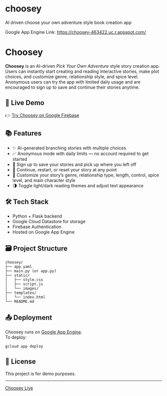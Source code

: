 # choosey
AI driven choose your own adventure style book creation app

Google App Engine Link:
https://choosey-463422.uc.r.appspot.com/
# Choosey

**Choosey** is an AI-driven *Pick Your Own Adventure* style story creation app. Users can instantly start creating and reading interactive stories, make plot choices, and customize genre, relationship style, and spice level. Anonymous users can try the app with limited daily usage and are encouraged to sign up to save and continue their stories anytime.

## 🚀 Live Demo

👉 [Try Choosey on Google Firebase](https://choosey--choosey-473722.us-central1.hosted.app/)

## 📚 Features

- ✨ AI-generated branching stories with multiple choices
- ✅ Anonymous mode with daily limits — no account required to get started
- 🔑 Sign up to save your stories and pick up where you left off
- 🔄 Continue, restart, or reset your story at any point
- 🎨 Customize your story’s genre, relationship type, length, control, spice level, and main character style
- 🌗 Toggle light/dark reading themes and adjust text appearance

## 🛠️ Tech Stack

- Python + Flask backend
- Google Cloud Datastore for storage
- Firebase Authentication
- Hosted on Google App Engine

## 🗃️ Project Structure

```
choosey/
├── app.yaml
├── main.py (or app.py)
├── static/
│   ├── style.css
│   ├── script.js
│   └── images/
├── templates/
│   └── index.html
└── README.md
```


## 📤 Deployment

Choosey runs on [Google App Engine](https://cloud.google.com/appengine).  
To deploy:
```
gcloud app deploy
```

## 📜 License

This project is for demo purposes.

---
[Choosey Live](https://choosey--choosey-473722.us-central1.hosted.app/)